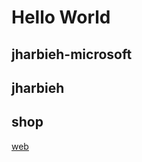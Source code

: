 <!-- write Hello World in bolded text -->
# Hello World

## jharbieh-microsoft

## jharbieh

## shop
[web](https://shop.webeccentric.com)

